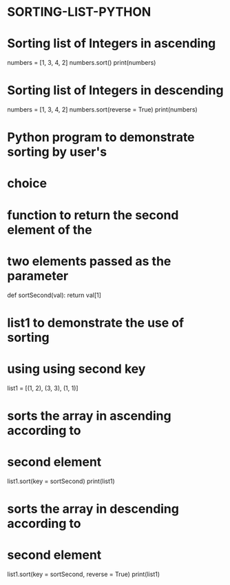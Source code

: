 # SORTING-LIST-PYTHON


# Sorting list of Integers in ascending
numbers = [1, 3, 4, 2]
numbers.sort() 
print(numbers)


  
# Sorting list of Integers in descending
numbers = [1, 3, 4, 2]
numbers.sort(reverse = True)
print(numbers)


# Python program to demonstrate sorting by user's
# choice
  
# function to return the second element of the
# two elements passed as the parameter
def sortSecond(val):
    return val[1] 
  
# list1 to demonstrate the use of sorting 
# using using second key 
list1 = [(1, 2), (3, 3), (1, 1)]
  
# sorts the array in ascending according to 
# second element
list1.sort(key = sortSecond) 
print(list1)
  
# sorts the array in descending according to
# second element
list1.sort(key = sortSecond, reverse = True)
print(list1)

